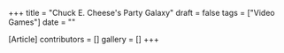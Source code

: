 +++
title = "Chuck E. Cheese's Party Galaxy"
draft = false
tags = ["Video Games"]
date = ""

[Article]
contributors = []
gallery = []
+++